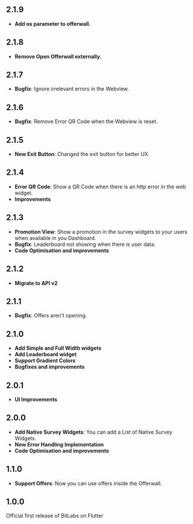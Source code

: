 ## 2.1.9
- **Add os parameter to offerwall.**
## 2.1.8
- **Remove Open Offerwall externally.**

## 2.1.7
- **Bugfix**: Ignore irrelevant errors in the Webview.

## 2.1.6
- **Bugfix**: Remove Error QR Code when the Webview is reset.

## 2.1.5
- **New Exit Button**: Changed the exit button for better UX.

## 2.1.4
- **Error QR Code**: Show a QR Code when there is an http error in the web widget.
- **Improvements**

## 2.1.3
- **Promotion View**: Show a promotion in the survey widgets to your users when available in you Dashboard.
- **Bugfix**: Leaderboard not showing when there is user data.
- **Code Optimisation and improvements**

## 2.1.2
- **Migrate to API v2**

## 2.1.1
- **Bugfix**: Offers aren't opening.

## 2.1.0
- **Add Simple and Full Width widgets**
- **Add Leaderboard widget**
- **Support Gradient Colors**
- **Bugfixes and improvements**

## 2.0.1
- **UI Improvements**

## 2.0.0
- **Add Native Survey Widgets**: You can add a List of Native Survey Widgets.
- **New Error Handling Implementation**
- **Code Optimisation and improvements**

## 1.1.0
- **Support Offers**: Now you can use offers inside the Offerwall.

## 1.0.0
Official first release of BitLabs on Flutter
